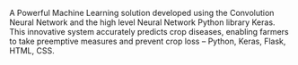 A Powerful Machine Learning solution developed using the Convolution Neural Network and the high level Neural Network Python library Keras. 
This innovative system accurately predicts crop diseases, enabling farmers to take preemptive measures and prevent crop loss – Python, Keras, Flask, HTML, CSS.

